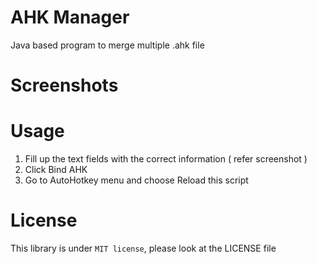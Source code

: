 # AHK Manager
Java based program to merge multiple .ahk file <br>

# Screenshots

# Usage
1. Fill up the text fields with the correct information ( refer screenshot )
2. Click Bind AHK
3. Go to AutoHotkey menu and choose Reload this script

# License
This library is under ```MIT license```, please look at the LICENSE file
